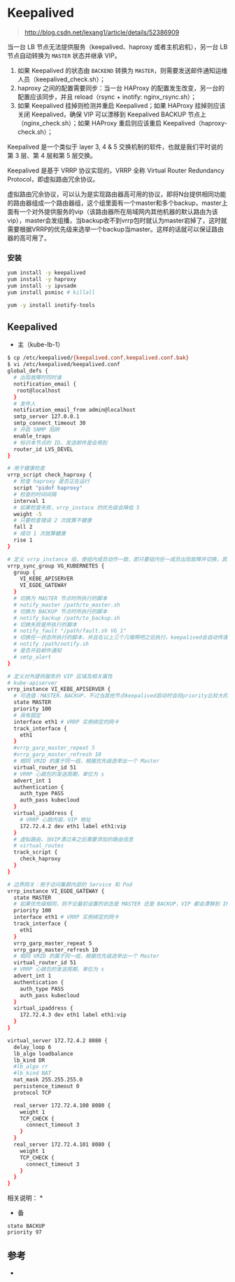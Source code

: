 # Keepalived

> http://blog.csdn.net/lexang1/article/details/52386909

当一台 LB 节点无法提供服务（keepalived、haproxy 或者主机宕机），另一台 LB 节点自动转换为 `MASTER` 状态并继承 VIP。

1. 如果 Keepalived 的状态由 `BACKEND` 转换为 `MASTER`，则需要发送邮件通知运维人员（keepalived_check.sh）；
2. haproxy 之间的配置需要同步：当一台 HAProxy 的配置发生改变，另一台的配置应该同步，并且 reload（rsync + inotify: nginx_rsync.sh）；
3. 如果 Keepalived 挂掉则检测并重启 Keepalived；如果 HAProxy 挂掉则应该关闭 Keepalived，确保 VIP 可以漂移到 Keepalived BACKUP 节点上（nginx_check.sh）；如果 HAProxy 重启则应该重启 Keepalived（haproxy-check.sh）；

Keepalived 是一个类似于 layer 3, 4 & 5 交换机制的软件，也就是我们平时说的第 3 层、第 4 层和第 5 层交换。


Keepalived 是基于 VRRP 协议实现的，VRRP 全称 Virtual Router Redundancy Protocol，即虚拟路由冗余协议。

虚拟路由冗余协议，可以认为是实现路由器高可用的协议，即将N台提供相同功能的路由器组成一个路由器组，这个组里面有一个master和多个backup，master上面有一个对外提供服务的vip（该路由器所在局域网内其他机器的默认路由为该vip），master会发组播，当backup收不到vrrp包时就认为master宕掉了，这时就需要根据VRRP的优先级来选举一个backup当master。这样的话就可以保证路由器的高可用了。

### 安装

```bash
yum install -y keepalived
yum install -y haproxy
yum install -y ipvsadm
yum install psmisc # killall
```

```bash
yum -y install inotify-tools
```

## Keepalived

* 主（kube-lb-1）

```bash
$ cp /etc/keepalived/{keepalived.conf,keepalived.conf.bak}
$ vi /etc/keepalived/keepalived.conf
global_defs {
  # 出现故障时同时谁
  notification_email {
   root@localhost
  }
  # 发件人
  notification_email_from admin@localhost
  smtp_server 127.0.0.1
  smtp_connect_timeout 30
  # 开启 SNMP 陷阱
  enable_traps
  # 标识本节点的 ID，发送邮件是会用到
  router_id LVS_DEVEL
}

# 用于健康检查
vrrp_script check_haproxy {
  # 检查 haproxy 是否正在运行
  script "pidof haproxy"
  # 检查的时间间隔
  interval 1
  # 如果检查失败，vrrp_instace 的优先级会降低 5
  weight -5
  # 只要检查错误 2 次就算不健康
  fall 2
  # 成功 1 次就算健康
  rise 1
}

# 定义 vrrp_instance 组，使组内成员动作一致，即只要组内任一成员出现故障并切换，其余成员会跟着切换（即使没有发送故障）
vrrp_sync_group VG_KUBERNETES {
  group {
    VI_KEBE_APISERVER
    VI_EGDE_GATEWAY
  }
  # 切换为 MASTER 节点时所执行的脚本
  # notify_master /path/to_master.sh
  # 切换为 BACKUP 节点时所执行的脚本
  # notify_backup /path/to_backup.sh
  # 切换失败是所执行的脚本
  # notify_fault "/path/fault.sh VG_1"
  # 切换任一状态所执行的脚本，并且在以上三个几哦啊吧之后执行，keepalived会自动传递三个参数（$1 = "GROUP"|"INSTANCE"，$2 = name of group or instance，$3 = target state of transition(MASTER/BACKUP/FAULT)）。
  # notify /path/notify.sh
  # 是否开启邮件通知
  # smtp_alert
}

# 定义对外提供服务的 VIP 区域及相关属性
# kube-apiserver
vrrp_instance VI_KEBE_APISERVER {
  # 可选值：MASTER、BACKUP，不过当其他节点keepalived启动时会将priority比较大的节点选举为MASTER，因此该项其实没有实质用途。
  state MASTER
  priority 100
  # 具有固定
  interface eth1 # VRRP 实例绑定的网卡
  track_interface {
    eth1
  }
  #vrrp_garp_master_repeat 5
  #vrrp_garp_master_refresh 10
  # 相同 VRID 的属于同一组，根据优先级选举出一个 Master
  virtual_router_id 51
  # VRRP 心跳包的发送周期，单位为 s
  advert_int 1
  authentication {
    auth_type PASS
    auth_pass kubecloud
  }
  virtual_ipaddress {
    # VRRP 心跳内容，VIP 地址
    172.72.4.2 dev eth1 label eth1:vip
  }
  # 虚拟路由，当VIP漂过来之后需要添加的路由信息
  # virtual_routes
  track_script {
    check_haproxy
  }
}

# 边界网关：用于访问集群内部的 Service 和 Pod
vrrp_instance VI_EGDE_GATEWAY {
  state MASTER
  # 如果优先级相同，则不论最初设置的状态是 MASTER 还是 BACKUP，VIP 都会漂移到 IP 地址较大的节点
  priority 100
  interface eth1 # VRRP 实例绑定的网卡
  track_interface {
    eth1
  }
  vrrp_garp_master_repeat 5
  vrrp_garp_master_refresh 10
  # 相同 VRID 的属于同一组，根据优先级选举出一个 Master
  virtual_router_id 51
  # VRRP 心跳包的发送周期，单位为 s
  advert_int 1
  authentication {
    auth_type PASS
    auth_pass kubecloud
  }
  virtual_ipaddress {
    172.72.4.3 dev eth1 label eth1:vip
  }
}

virtual_server 172.72.4.2 8080 {
  delay_loop 6
  lb_algo loadbalance
  lb_kind DR
  #lb_algo rr
  #lb_kind NAT
  nat_mask 255.255.255.0
  persistence_timeout 0
  protocol TCP

  real_server 172.72.4.100 8080 {
    weight 1
    TCP_CHECK {
      connect_timeout 3
    }
  }
  real_server 172.72.4.101 8080 {
    weight 1
    TCP_CHECK {
      connect_timeout 3
    }
  }
}
```

相关说明：
  * 

* 备

```
state BACKUP
priority 97
```

## 参考

* [](http://outofmemory.cn/wiki/keepalived-configuration)